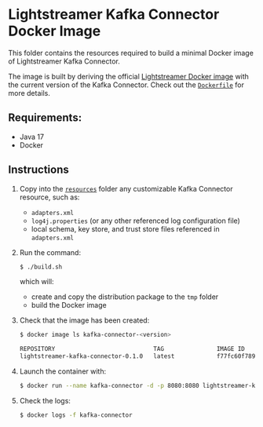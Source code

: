 # Lightstreamer Kafka Connector Docker Image

This folder contains the resources required to build a minimal Docker image of Lightstreamer Kafka Connector.

The image is built by deriving the official [Lightstreamer Docker image](https://hub.docker.com/_/lightstreamer) with the current version of the Kafka Connector. Check out the [`Dockerfile`](./Dockerfile) for more details.

## Requirements:

- Java 17
- Docker

## Instructions

1. Copy into the [`resources`](resources/) folder any customizable Kafka Connector resource, such as:
   - `adapters.xml`
   - `log4j.properties` (or any other referenced log configuration file)
   - local schema, key store, and trust store files referenced in `adapters.xml`

2. Run the command:

   ```sh
   $ ./build.sh
   ```

   which will:
   
   - create and copy the distribution package to the `tmp` folder
   - build the Docker image

3. Check that the image has been created:

   ```sh
   $ docker image ls kafka-connector-<version>

   REPOSITORY                            TAG               IMAGE ID       CREATED          SIZE
   lightstreamer-kafka-connector-0.1.0   latest            f77fc60f7892   13 minutes ago   602MB
   ```

4. Launch the container with:

   ```sh
   $ docker run --name kafka-connector -d -p 8080:8080 lightstreamer-kafka-connector-<version>
   ```
 
5. Check the logs:
 
   ```sh
   $ docker logs -f kafka-connector
   ```
